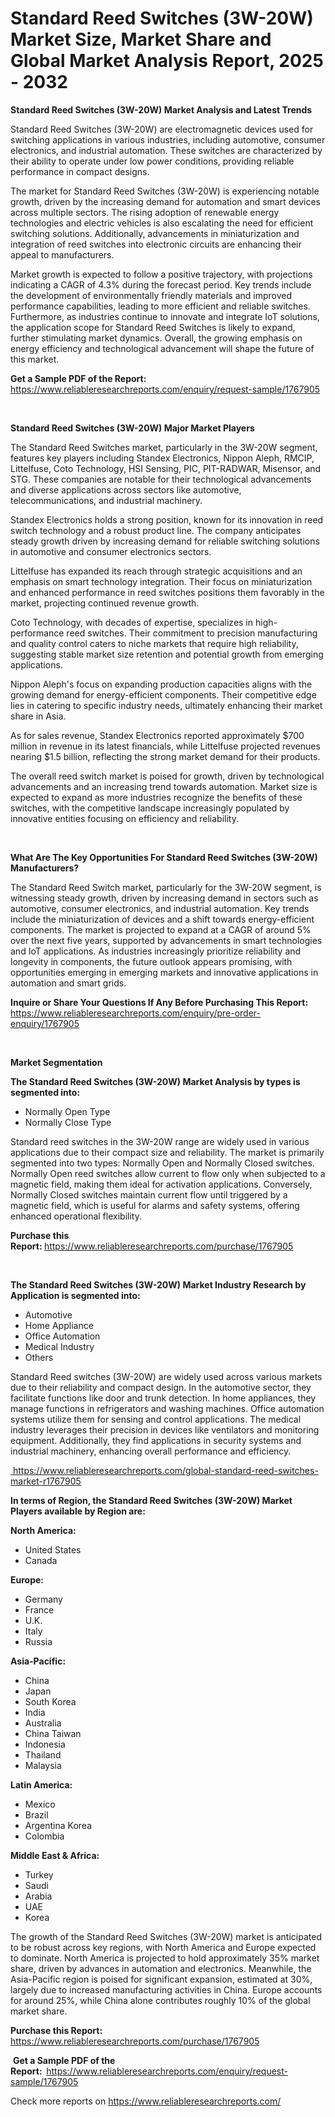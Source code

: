 <p><h1>Standard Reed Switches (3W-20W) Market Size, Market Share and Global Market Analysis Report, 2025 - 2032</h1></p><p><strong>Standard Reed Switches (3W-20W) Market Analysis and Latest Trends</strong></p>
<p><p>Standard Reed Switches (3W-20W) are electromagnetic devices used for switching applications in various industries, including automotive, consumer electronics, and industrial automation. These switches are characterized by their ability to operate under low power conditions, providing reliable performance in compact designs.</p><p>The market for Standard Reed Switches (3W-20W) is experiencing notable growth, driven by the increasing demand for automation and smart devices across multiple sectors. The rising adoption of renewable energy technologies and electric vehicles is also escalating the need for efficient switching solutions. Additionally, advancements in miniaturization and integration of reed switches into electronic circuits are enhancing their appeal to manufacturers.</p><p>Market growth is expected to follow a positive trajectory, with projections indicating a CAGR of 4.3% during the forecast period. Key trends include the development of environmentally friendly materials and improved performance capabilities, leading to more efficient and reliable switches. Furthermore, as industries continue to innovate and integrate IoT solutions, the application scope for Standard Reed Switches is likely to expand, further stimulating market dynamics. Overall, the growing emphasis on energy efficiency and technological advancement will shape the future of this market.</p></p>
<p><strong>Get a Sample PDF of the Report:&nbsp;</strong> <a href="https://www.reliableresearchreports.com/enquiry/request-sample/1767905?utm_campaign=2300&utm_medium=2&utm_source=Github&utm_content=ia&utm_term=13022025&utm_id=standard-reed-switches-3w-20w">https://www.reliableresearchreports.com/enquiry/request-sample/1767905</a></p>
<p>&nbsp;</p>
<p><strong>Standard Reed Switches (3W-20W) Major Market Players</strong></p>
<p><p>The Standard Reed Switches market, particularly in the 3W-20W segment, features key players including Standex Electronics, Nippon Aleph, RMCIP, Littelfuse, Coto Technology, HSI Sensing, PIC, PIT-RADWAR, Misensor, and STG. These companies are notable for their technological advancements and diverse applications across sectors like automotive, telecommunications, and industrial machinery.</p><p>Standex Electronics holds a strong position, known for its innovation in reed switch technology and a robust product line. The company anticipates steady growth driven by increasing demand for reliable switching solutions in automotive and consumer electronics sectors. </p><p>Littelfuse has expanded its reach through strategic acquisitions and an emphasis on smart technology integration. Their focus on miniaturization and enhanced performance in reed switches positions them favorably in the market, projecting continued revenue growth.</p><p>Coto Technology, with decades of expertise, specializes in high-performance reed switches. Their commitment to precision manufacturing and quality control caters to niche markets that require high reliability, suggesting stable market size retention and potential growth from emerging applications.</p><p>Nippon Aleph's focus on expanding production capacities aligns with the growing demand for energy-efficient components. Their competitive edge lies in catering to specific industry needs, ultimately enhancing their market share in Asia.</p><p>As for sales revenue, Standex Electronics reported approximately $700 million in revenue in its latest financials, while Littelfuse projected revenues nearing $1.5 billion, reflecting the strong market demand for their products.</p><p>The overall reed switch market is poised for growth, driven by technological advancements and an increasing trend towards automation. Market size is expected to expand as more industries recognize the benefits of these switches, with the competitive landscape increasingly populated by innovative entities focusing on efficiency and reliability.</p></p>
<p>&nbsp;</p>
<p><strong>What Are The Key Opportunities For Standard Reed Switches (3W-20W) Manufacturers?</strong></p>
<p><p>The Standard Reed Switch market, particularly for the 3W-20W segment, is witnessing steady growth, driven by increasing demand in sectors such as automotive, consumer electronics, and industrial automation. Key trends include the miniaturization of devices and a shift towards energy-efficient components. The market is projected to expand at a CAGR of around 5% over the next five years, supported by advancements in smart technologies and IoT applications. As industries increasingly prioritize reliability and longevity in components, the future outlook appears promising, with opportunities emerging in emerging markets and innovative applications in automation and smart grids.</p></p>
<p><strong>Inquire or Share Your Questions If Any Before Purchasing This Report:</strong> <a href="https://www.reliableresearchreports.com/enquiry/pre-order-enquiry/1767905?utm_campaign=2300&utm_medium=2&utm_source=Github&utm_content=ia&utm_term=13022025&utm_id=standard-reed-switches-3w-20w">https://www.reliableresearchreports.com/enquiry/pre-order-enquiry/1767905</a></p>
<p>&nbsp;</p>
<p><strong>Market Segmentation</strong></p>
<p><strong>The Standard Reed Switches (3W-20W) Market Analysis by types is segmented into:</strong></p>
<p><ul><li>Normally Open Type</li><li>Normally Close Type</li></ul></p>
<p><p>Standard reed switches in the 3W-20W range are widely used in various applications due to their compact size and reliability. The market is primarily segmented into two types: Normally Open and Normally Closed switches. Normally Open reed switches allow current to flow only when subjected to a magnetic field, making them ideal for activation applications. Conversely, Normally Closed switches maintain current flow until triggered by a magnetic field, which is useful for alarms and safety systems, offering enhanced operational flexibility.</p></p>
<p><strong>Purchase this Report:&nbsp;</strong><a href="https://www.reliableresearchreports.com/purchase/1767905?utm_campaign=2300&utm_medium=2&utm_source=Github&utm_content=ia&utm_term=13022025&utm_id=standard-reed-switches-3w-20w">https://www.reliableresearchreports.com/purchase/1767905</a></p>
<p>&nbsp;</p>
<p><strong>The Standard Reed Switches (3W-20W) Market Industry Research by Application is segmented into:</strong></p>
<p><ul><li>Automotive</li><li>Home Appliance</li><li>Office Automation</li><li>Medical Industry</li><li>Others</li></ul></p>
<p><p>Standard Reed switches (3W-20W) are widely used across various markets due to their reliability and compact design. In the automotive sector, they facilitate functions like door and trunk detection. In home appliances, they manage functions in refrigerators and washing machines. Office automation systems utilize them for sensing and control applications. The medical industry leverages their precision in devices like ventilators and monitoring equipment. Additionally, they find applications in security systems and industrial machinery, enhancing overall performance and efficiency.</p></p>
<p><a href="https://www.reliableresearchreports.com/global-standard-reed-switches-market-r1767905?utm_campaign=2300&utm_medium=2&utm_source=Github&utm_content=ia&utm_term=13022025&utm_id=standard-reed-switches-3w-20w">&nbsp;https://www.reliableresearchreports.com/global-standard-reed-switches-market-r1767905</a></p>
<p><strong>In terms of Region, the Standard Reed Switches (3W-20W) Market Players available by Region are:</strong></p>
<p>
    <p> <strong> North America: </strong>
        <ul>
            <li>United States</li>
            <li>Canada</li>
        </ul>
        </p> 
    <p> <strong> Europe: </strong>
        <ul>
            <li>Germany</li>
            <li>France</li>
            <li>U.K.</li>
            <li>Italy</li>
            <li>Russia</li>
        </ul>
        </p> 
    <p> <strong> Asia-Pacific: </strong>
        <ul>
            <li>China</li>
            <li>Japan</li>
            <li>South Korea</li>
            <li>India</li>
            <li>Australia</li>
            <li>China Taiwan</li>
            <li>Indonesia</li>
            <li>Thailand</li>
            <li>Malaysia</li>
        </ul>
        </p> 
    <p> <strong> Latin America: </strong>
        <ul>
            <li>Mexico</li>
            <li>Brazil</li>
            <li>Argentina Korea</li>
            <li>Colombia</li>
        </ul>
        </p> 
    <p> <strong> Middle East & Africa: </strong>
        <ul>
            <li>Turkey</li>
            <li>Saudi</li>
            <li>Arabia</li>
            <li>UAE</li>
            <li>Korea</li>
        </ul>
    </p>
    </p>
<p><p>The growth of the Standard Reed Switches (3W-20W) market is anticipated to be robust across key regions, with North America and Europe expected to dominate. North America is projected to hold approximately 35% market share, driven by advances in automation and electronics. Meanwhile, the Asia-Pacific region is poised for significant expansion, estimated at 30%, largely due to increased manufacturing activities in China. Europe accounts for around 25%, while China alone contributes roughly 10% of the global market share.</p></p>
<p><strong>Purchase this Report: </strong><a href="https://www.reliableresearchreports.com/purchase/1767905?utm_campaign=2300&utm_medium=2&utm_source=Github&utm_content=ia&utm_term=13022025&utm_id=standard-reed-switches-3w-20w">https://www.reliableresearchreports.com/purchase/1767905</a></p>
<p>&nbsp;<strong>Get a Sample PDF of the Report:&nbsp;&nbsp;</strong><a href="https://www.reliableresearchreports.com/enquiry/request-sample/1767905?utm_campaign=2300&utm_medium=2&utm_source=Github&utm_content=ia&utm_term=13022025&utm_id=standard-reed-switches-3w-20w">https://www.reliableresearchreports.com/enquiry/request-sample/1767905</a></p>
<p><strong></strong></p>
<p>Check more reports on <a href="https://www.reliableresearchreports.com/?utm_campaign=2300&utm_medium=2&utm_source=Github&utm_content=ia&utm_term=13022025&utm_id=standard-reed-switches-3w-20w">https://www.reliableresearchreports.com/</a></p>